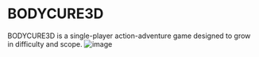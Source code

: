 # BODYCURE3D
BODYCURE3D is a single-player action-adventure game designed to grow in difficulty and scope.
![image](https://user-images.githubusercontent.com/97651615/165640125-cb8b0650-45c3-437f-8878-0b12e7f625d1.png)
